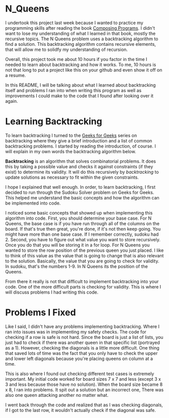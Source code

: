 # N_Queens
I undertook this project last week because I wanted to practice my programming skills after reading the book [Composing Programs](https://composingprograms.com). I didn't want to lose my understanding of what I learned in that book, mostly the recursive topics. The N Queens problem uses a backtracking algorithm to find a solution. This backtracking algorithm contains recursive elements, that will allow me to solidfy my understanding of recursion.

Overall, this project took me about 10 hours if you factor in the time I needed to learn about backtracking and how it works. To me, 10 hours is not that long to put a project like this on your github and even show it off on a resume. 

In this README, I will be talking about what I learned about backtracking itself and problems I ran into when writing this program as well as improvements I could make to the code that I found after looking over it again.

# Learning Backtracking
To learn backtracking I turned to the [Geeks for Geeks](https://www.geeksforgeeks.org/backtracking-introduction/?ref=lbp) series on backtracking where they give a brief introduction and a list of common backtracking problems. I started by reading the introduction, of course. I will explain in my own words the backtracking algorithm below.

**Backtracking** is an algorithm that solves combinatorial problems. It does this by taking a possible value and checks it against constraints (if they exist) to determine its validity. It will do this recursively by *backtracking* to update solutions as necessary to fit within the given constraints.

I hope I explained that well enough. In order, to learn backtracking, I first decided to run through the Sudoku Solver problem on Geeks for Geeks. This helped me understand the basic concepts and how the algorithm can be implemented into code. 

I noticed some basic concepts that showed up when implementing this algorithm into code. First, you should determine your base case. For N Queens, the base case is if you have run through all of the columns on the board. If that's true then great, you're done, if it's not then keep going. You might have more than one base case. If I remember correctly, sudoku had 2. Second, you have to figure out what value you want to store recursively. Once you do that you will be storing it in a for loop. For N Queens you wanted to store the row position of the previous queen you just placed. I like to think of this value as the value that is going to change that is also relevant to the solution. Basically, the value that you are going to check for validity. In sudoku, that's the numbers 1-9. In N Queens its the position of the Queens.

From there it really is not that difficult to implement backtracking into your code. One of the more difficult parts is checking for validity. This is where I will discuss problems I had writing this code.

# Problems I Fixed
Like I said, I didn't have any problems implementing backtracking. Where I ran into issues was in implementing my safety checks. The code for checking if a row is safe is not hard. Since the board is just a list of lists, you just had to check if there was another queen in that specific list (portrayed as a 1). However, checking the diagonals is a little more difficult. One thing that saved lots of time was the fact that you only have to check the upper and lower left diagonals because you're placing queens on column at a time. 

This is also where I found out checking different test cases is extremely important. My initial code worked for board sizes 7 x 7 and less (except 3 x 3 and less because those have no solution). When the board size became 8 x 8, I ran into problems. It spit out a solution but an incorrect one, There was also one queen attacking another no matter what. 

I went back through the code and realized that as I was checking diagonals, if I got to the last row, it wouldn't actually check if the diagonal was safe. 
